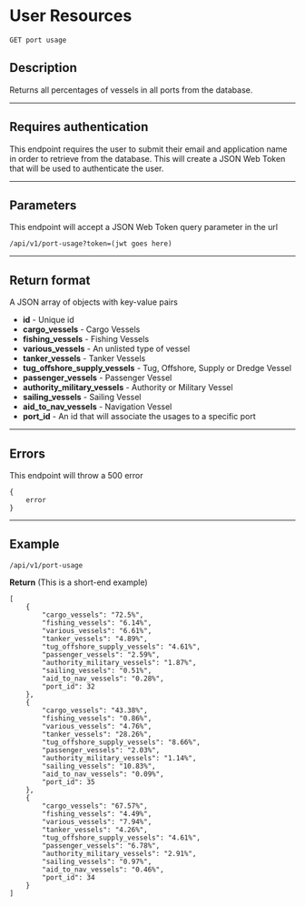 # User Resources

    GET port usage

## Description
Returns all percentages of vessels in all ports from the database.

***

## Requires authentication
This endpoint requires the user to submit their email and application name in order to retrieve from the database.  This will create a JSON Web Token that will be used to authenticate the user.

***

## Parameters
This endpoint will accept a JSON Web Token query parameter in the url

    /api/v1/port-usage?token=(jwt goes here)

***

## Return format

A JSON array of objects with key-value pairs

- **id**  - Unique id
- **cargo_vessels** - Cargo Vessels
- **fishing_vessels** - Fishing Vessels
- **various_vessels** - An unlisted type of vessel
- **tanker_vessels** - Tanker Vessels
- **tug_offshore_supply_vessels** - Tug, Offshore, Supply or Dredge Vessel
- **passenger_vessels** - Passenger Vessel
- **authority_military_vessels** - Authority or Military Vessel
- **sailing_vessels** - Sailing Vessel
- **aid_to_nav_vessels** - Navigation Vessel
- **port_id** - An id that will associate the usages to a specific port

***

## Errors
This endpoint will throw a 500 error

```
{
	error
}
```

***

## Example

    /api/v1/port-usage

**Return** (This is a short-end example)

```
[
    {
        "cargo_vessels": "72.5%",
        "fishing_vessels": "6.14%",
        "various_vessels": "6.61%",
        "tanker_vessels": "4.89%",
        "tug_offshore_supply_vessels": "4.61%",
        "passenger_vessels": "2.59%",
        "authority_military_vessels": "1.87%",
        "sailing_vessels": "0.51%",
        "aid_to_nav_vessels": "0.28%",
        "port_id": 32
    },
    {
        "cargo_vessels": "43.38%",
        "fishing_vessels": "0.86%",
        "various_vessels": "4.76%",
        "tanker_vessels": "28.26%",
        "tug_offshore_supply_vessels": "8.66%",
        "passenger_vessels": "2.03%",
        "authority_military_vessels": "1.14%",
        "sailing_vessels": "10.83%",
        "aid_to_nav_vessels": "0.09%",
        "port_id": 35
    },
    {
        "cargo_vessels": "67.57%",
        "fishing_vessels": "4.49%",
        "various_vessels": "7.94%",
        "tanker_vessels": "4.26%",
        "tug_offshore_supply_vessels": "4.61%",
        "passenger_vessels": "6.78%",
        "authority_military_vessels": "2.91%",
        "sailing_vessels": "0.97%",
        "aid_to_nav_vessels": "0.46%",
        "port_id": 34
    }
]
```
